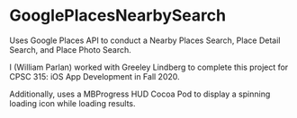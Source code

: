 # GooglePlacesNearbySearch
Uses Google Places API to conduct a Nearby Places Search, Place Detail Search, and Place Photo Search.

I (William Parlan) worked with Greeley Lindberg to complete this project for CPSC 315: iOS App Development in Fall 2020.

Additionally, uses a MBProgress HUD Cocoa Pod to display a spinning loading icon while loading results.

